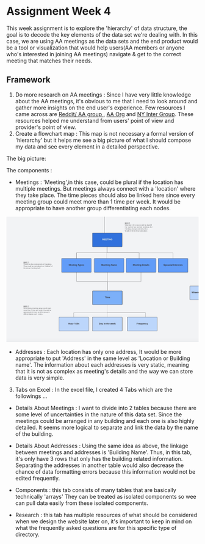 # Assignment Week 4

This week assignment is to explore the 'hierarchy' of data structure, the goal is to decode the key elements of the data set we're dealing with. In this case, we are using AA meetings as the data sets and the end product would be a tool or visualization that would help users(AA members or anyone who's interested in joining AA meetings) navigate & get to the correct meeting that matches their needs.   


## Framework
1. Do more research on AA meetings : Since I have very little knowledge about the AA meetings, it's obvious to me that I need to look around and gather more insights on the end user's experience. Few resources I came across are [Reddit/ AA group ](https://www.reddit.com/r/alcoholicsanonymous/), [AA Org](https://www.aa.org) and [NY Inter Group](https://www.nyintergroup.org/meetings/?tsml-day=any&tsml-type=REOP&subid=holy-trinity-church-fellowship-hall). These resources helped me understand from users' point of view and provider's point of view. 
2. Create a flowchart map : This map is not necessary a formal version of 'hierarchy' but it helps me see a big picture of what I should compose my data and see every element in a detailed perspective. 

The big picture: 


The components : 

- Meetings : 
'Meeting',in this case, could be plural if the location has multiple meetings. But  meetings always connect with a 'location' where they take place.  The time pieces should also be linked here since every meeting group could meet more than 1 time per week. It would be appropriate to have another group differentiating each nodes.  

![](WEEK4/Week4Images/Meeting1.jpg)

- Addresses : Each location has only one address, It would be more appropriate to put 'Address' in the same level as 'Location or Building name'. The information about each addresses is very static, meaning that it is not as complex as meeting's details and the way we can store data is very simple. 


3. Tabs on Excel : In the excel file, I created 4 Tabs which are the followings ... 

- Details About Meetings : I want to divide into 2 tables because there are some level of uncertainties in the nature of this data set. Since the meetings could be arranged in any building and each one is also highly detailed. It seems more logical to separate and link the data by the name of the building. 

- Details About Addresses : Using the same idea as above, the linkage between meetings and addresses is 'Building Name'. Thus, in this tab, it's only have 3 rows that only has the building related information. Separating the addresses in another table would also decrease the chance of data formatting errors because this information would not be edited frequently. 

- Components : this tab consists of many tables that are basically technically 'arrays' They can be treated as isolated components so wee can pull data easily from these isolated components. 

- Research : this tab has multiple resources of what should be considered when we design the website later on, it's important to keep in mind on what the frequently asked questions are for this specific type of directory. 

